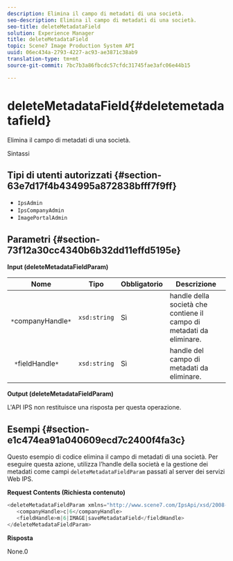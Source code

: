```yaml
---
description: Elimina il campo di metadati di una società.
seo-description: Elimina il campo di metadati di una società.
seo-title: deleteMetadataField
solution: Experience Manager
title: deleteMetadataField
topic: Scene7 Image Production System API
uuid: 06ec434a-2793-4227-ac93-ae3871c38ab9
translation-type: tm+mt
source-git-commit: 7bc7b3a86fbcdc57cfdc31745fae3afc06e44b15

---
```



# deleteMetadataField{#deletemetadatafield}

Elimina il campo di metadati di una società.

Sintassi

## Tipi di utenti autorizzati {#section-63e7d17f4b434995a872838bfff7f9ff}

* `IpsAdmin`
* `IpsCompanyAdmin`
* `ImagePortalAdmin`

## Parametri {#section-73f12a30cc4340b6b32dd11effd5195e}

**Input (deleteMetadataFieldParam)**

| Nome | Tipo | Obbligatorio | Descrizione |
|---|---|---|---|
| ` *`companyHandle`*` | `xsd:string` | Sì | handle della società che contiene il campo di metadati da eliminare. |
| ` *`fieldHandle`*` | `xsd:string` | Sì | handle del campo di metadati da eliminare. |

**Output (deleteMetadataFieldParam)**

L&#39;API IPS non restituisce una risposta per questa operazione.

## Esempi {#section-e1c474ea91a040609ecd7c2400f4fa3c}

Questo esempio di codice elimina il campo di metadati di una società. Per eseguire questa azione, utilizza l’handle della società e la gestione dei metadati come campi `deleteMetadataFieldParam` passati al server dei servizi Web IPS.

**Request Contents (Richiesta contenuto)**

```java
<deleteMetadataFieldParam xmlns="http://www.scene7.com/IpsApi/xsd/2008-01-15">
   <companyHandle>c|6</companyHandle>
   <fieldHandle>m|6|IMAGE|saveMetadataField</fieldHandle>
</deleteMetadataFieldParam>
```

**Risposta**

None.0
